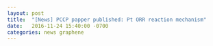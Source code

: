 ```yaml
---
layout: post
title:  "[News] PCCP papper published: Pt ORR reaction mechanism"
date:   2016-11-24 15:40:00 -0700
categories: news graphene
---
```


